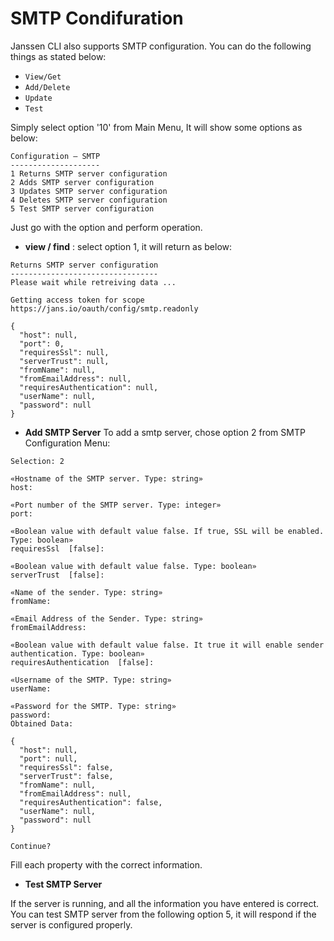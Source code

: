 # SMTP Condifuration


Janssen CLI also supports SMTP configuration. You can do the following things as stated below:
- `View/Get`
- `Add/Delete`
- `Update`
- `Test`

Simply select option '10' from Main Menu, It will show some options as below:
```text
Configuration – SMTP
--------------------
1 Returns SMTP server configuration
2 Adds SMTP server configuration
3 Updates SMTP server configuration
4 Deletes SMTP server configuration
5 Test SMTP server configuration
```
Just go with the option and perform operation.

- **__view / find__** : select option 1, it will return as below:

```text
Returns SMTP server configuration
---------------------------------
Please wait while retreiving data ...

Getting access token for scope https://jans.io/oauth/config/smtp.readonly

{
  "host": null,
  "port": 0,
  "requiresSsl": null,
  "serverTrust": null,
  "fromName": null,
  "fromEmailAddress": null,
  "requiresAuthentication": null,
  "userName": null,
  "password": null
}
```
- **__Add SMTP Server__**
To add a smtp server, chose option 2 from SMTP Configuration Menu:
  
```text
Selection: 2

«Hostname of the SMTP server. Type: string»
host: 

«Port number of the SMTP server. Type: integer»
port: 

«Boolean value with default value false. If true, SSL will be enabled. Type: boolean»
requiresSsl  [false]: 

«Boolean value with default value false. Type: boolean»
serverTrust  [false]: 

«Name of the sender. Type: string»
fromName: 

«Email Address of the Sender. Type: string»
fromEmailAddress: 

«Boolean value with default value false. It true it will enable sender authentication. Type: boolean»
requiresAuthentication  [false]: 

«Username of the SMTP. Type: string»
userName: 

«Password for the SMTP. Type: string»
password: 
Obtained Data:

{
  "host": null,
  "port": null,
  "requiresSsl": false,
  "serverTrust": false,
  "fromName": null,
  "fromEmailAddress": null,
  "requiresAuthentication": false,
  "userName": null,
  "password": null
}

Continue? 
```

Fill each property with the correct information.
- **Test SMTP Server**

If the server is running, and all the information you have entered is correct. You can test SMTP server from the following option 5, it will respond if the server is configured properly.

